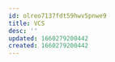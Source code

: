 ```yaml
---
id: olreo7137fdt59hwv5pnwe9
title: VCS
desc: ''
updated: 1660279200442
created: 1660279200442
---
```

